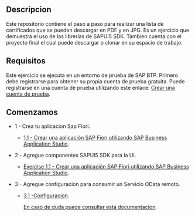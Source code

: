## Descripcion  
Este repositorio contiene el paso a paso para realizar una lista de certificados que se pueden descargar en PDF y en JPG. Es un ejercicio que demuestra el uso de las librerías de SAPUI5 SDK. Tambien cuenta con el proyecto final el cual puede descargar o clonar en su espacio de trabajo. 

## Requisitos
Este ejercicio se ejecuta en un entorno de prueba de SAP BTP. Primero debe registrarse para obtener su propia cuenta de prueba gratuita. Puede registrarse en una cuenta de prueba utilizando este enlace: [Crear una cuenta de prueba](https://developers.sap.com/tutorials/hcp-create-trial-account.html).

## Comenzamos
* 1 - Crea tu aplicacion Sap Fiori.
  
   * [1.1 - Crear una aplicación SAP Fiori utilizando SAP Business Application Studio](https://github.com/carellanos/ejercicioFiori/blob/main/Ejercicio/ej1/README.md).
 
* 2 - Agregue componentes SAPUI5 SDK para la UI.
  
   * [Exercise 1.1 - Crear una aplicación SAP Fiori utilizando SAP Business Application Studio](https://github.com/carellanos/ejercicioFiori/blob/main/Ejercicio/ej1/README.md).

* 3 - Agregue configuracion para consumir un Servicio OData remoto.

   * [3.1 -Configuracion](https://github.com/carellanos/ejercicioFiori/blob/main/Ejercicio/ej2/README.md).

     [En caso de duda puede consultar esta documentacion](https://sapui5.hana.ondemand.com/#/topic/44062441f3bd4c67a4f665ae362d1109).
